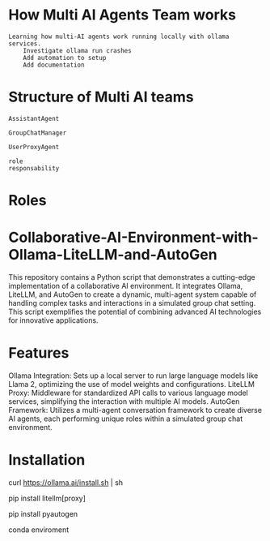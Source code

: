 # How Multi AI Agents Team works
    Learning how multi-AI agents work running locally with ollama services.
        Investigate ollama run crashes
        Add automation to setup 
        Add documentation 
               
# Structure of Multi AI teams
    
    AssistantAgent
    
    GroupChatManager
    
    UserProxyAgent

    role
    responsability


# Roles



# 


# Collaborative-AI-Environment-with-Ollama-LiteLLM-and-AutoGen
This repository contains a Python script that demonstrates a cutting-edge implementation of a collaborative AI environment. It integrates Ollama, LiteLLM, and AutoGen to create a dynamic, multi-agent system capable of handling complex tasks and interactions in a simulated group chat setting. This script exemplifies the potential of combining advanced AI technologies for innovative applications. 
# Features
Ollama Integration: Sets up a local server to run large language models like Llama 2, optimizing the use of model weights and configurations.
LiteLLM Proxy: Middleware for standardized API calls to various language model services, simplifying the interaction with multiple AI models.
AutoGen Framework: Utilizes a multi-agent conversation framework to create diverse AI agents, each performing unique roles within a simulated group chat environment.


# Installation
curl https://ollama.ai/install.sh | sh

pip install litellm[proxy]

pip install pyautogen

conda enviroment

